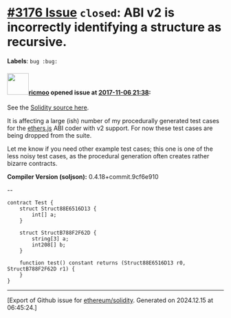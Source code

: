 # [\#3176 Issue](https://github.com/ethereum/solidity/issues/3176) `closed`: ABI v2 is incorrectly identifying a structure as recursive.
**Labels**: `bug :bug:`


#### <img src="https://avatars.githubusercontent.com/u/975687?v=4" width="50">[ricmoo](https://github.com/ricmoo) opened issue at [2017-11-06 21:38](https://github.com/ethereum/solidity/issues/3176):

See the [Solidity source here](https://gist.github.com/ricmoo/f62c6c197f2587857055217c6e02eb3d).

It is affecting a large (ish) number of my procedurally generated test cases for the [ethers.js](https://github.com/ethers-io/ethers.js) ABI coder with v2 support. For now these test cases are being dropped from the suite.

Let me know if you need other example test cases; this one is one of the less noisy test cases, as the procedural generation often creates rather bizarre contracts.

**Compiler Version (soljson):** 0.4.18+commit.9cf6e910

-- 

```
contract Test {
    struct Struct88E6516D13 {
        int[] a;
    }

    struct StructB788F2F62D {
        string[3] a;
        int208[] b;
    }

    function test() constant returns (Struct88E6516D13 r0, StructB788F2F62D r1) {
    }
}
```




-------------------------------------------------------------------------------



[Export of Github issue for [ethereum/solidity](https://github.com/ethereum/solidity). Generated on 2024.12.15 at 06:45:24.]
